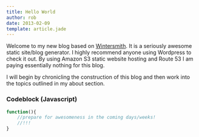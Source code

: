 ```yaml
---
title: Hello World
author: rob
date: 2013-02-09
template: article.jade
---
```


Welcome to my new blog based on [Wintersmith](http://wintersmith.io/). It is a seriously awesome static site/blog generator. I highly recommend anyone using Wordpress to check it out. By using Amazon S3 static website hosting and Route 53 I am paying essentially nothing for this blog. 

I will begin by chronicling the construction of this blog and then work into the topics outlined in my about section.

<span class="more"></span>

### Codeblock (Javascript)

```javascript
function(){
	//prepare for awesomeness in the coming days/weeks!
	//!!!
}
```

